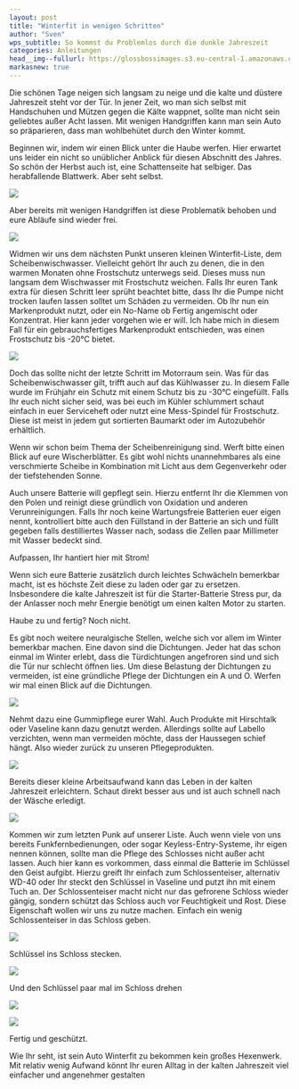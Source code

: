 ```yaml
---
layout: post
title: "Winterfit in wenigen Schritten"
author: "Sven"
wps_subtitle: So kommst du Problemlos durch die dunkle Jahreszeit
categories: Anleitungen
head__img--fullurl: https://glossbossimages.s3.eu-central-1.amazonaws.com/sven/winterfit/DSC_0123.jpg
markasnew: true
---
```

Die schönen Tage neigen sich langsam zu neige und die kalte und düstere Jahreszeit steht vor der Tür. In jener Zeit, wo man sich selbst mit Handschuhen und Mützen gegen die Kälte wappnet,  sollte man nicht sein geliebtes außer Acht lassen.
Mit wenigen Handgriffen kann man sein Auto so präparieren, dass man wohlbehütet durch den Winter kommt.

Beginnen wir, indem wir einen Blick unter die Haube werfen. Hier erwartet uns leider ein nicht so unüblicher Anblick für diesen Abschnitt des Jahres. So schön der Herbst auch ist, eine Schattenseite hat selbiger. Das herabfallende Blattwerk. Aber seht selbst.

![](https://glossbossimages.s3.eu-central-1.amazonaws.com/sven/winterfit/DSC_0119.jpg)

Aber bereits mit wenigen Handgriffen ist diese Problematik behoben und eure Abläufe sind wieder frei.

![](https://glossbossimages.s3.eu-central-1.amazonaws.com/sven/winterfit/DSC_0120.jpg)

Widmen wir uns dem nächsten Punkt unseren kleinen Winterfit-Liste, dem Scheibenwischwasser. Vielleicht gehört Ihr auch zu denen, die in den warmen Monaten ohne Frostschutz unterwegs seid. Dieses muss nun langsam dem Wischwasser mit Frostschutz weichen. Falls Ihr euren Tank extra für diesen Schritt leer sprüht beachtet bitte, dass Ihr die Pumpe nicht trocken laufen lassen solltet um Schäden zu vermeiden.
Ob Ihr nun ein Markenprodukt nutzt, oder ein No-Name ob Fertig angemischt oder Konzentrat. Hier kann jeder vorgehen wie er will. Ich habe mich in diesem Fall für ein gebrauchsfertiges Markenprodukt entschieden, was einen Frostschutz bis -20°C bietet.

![](https://glossbossimages.s3.eu-central-1.amazonaws.com/sven/winterfit/DSC_0123.jpg)

Doch das sollte nicht der letzte Schritt im Motorraum sein. Was für das Scheibenwischwasser gilt, trifft auch auf das  Kühlwasser zu.  In diesem Falle wurde  im Frühjahr ein Schutz mit einem Schutz bis zu -30°C eingefüllt. Falls Ihr euch nicht sicher seid, was bei euch im Kühler schlummert schaut einfach in euer Serviceheft oder nutzt eine Mess-Spindel für Frostschutz. Diese ist meist in jedem gut sortierten Baumarkt oder im Autozubehör erhältlich.

Wenn wir schon beim Thema der Scheibenreinigung sind. Werft bitte einen Blick auf eure Wischerblätter. Es gibt wohl nichts unannehmbares als eine verschmierte Scheibe in Kombination mit Licht aus dem Gegenverkehr oder der tiefstehenden Sonne.

Auch unsere Batterie will gepflegt sein. Hierzu entfernt Ihr die Klemmen von den Polen und reinigt diese gründlich von Oxidation und anderen Verunreinigungen. Falls Ihr noch keine Wartungsfreie Batterien euer eigen nennt, kontrolliert bitte auch den Füllstand in der Batterie an sich und füllt gegeben falls destilliertes Wasser nach, sodass die Zellen paar Millimeter mit Wasser bedeckt sind.  

Aufpassen, Ihr hantiert hier mit Strom!

Wenn sich eure Batterie zusätzlich durch leichtes Schwächeln bemerkbar macht, ist es höchste Zeit diese zu laden oder gar zu ersetzen. Insbesondere die kalte Jahreszeit ist für die Starter-Batterie Stress pur, da der Anlasser noch mehr Energie benötigt um einen kalten Motor zu starten.

Haube zu und fertig? Noch nicht.

Es gibt noch weitere neuralgische Stellen, welche sich vor allem im Winter bemerkbar machen.
Eine davon sind die Dichtungen. Jeder hat das schon einmal im Winter erlebt, dass die Türdichtungen angefroren sind und sich die Tür nur schlecht öffnen lies. Um diese Belastung der Dichtungen zu vermeiden, ist eine gründliche Pflege der Dichtungen ein A und O.
Werfen wir mal einen Blick auf die Dichtungen.

![](https://glossbossimages.s3.eu-central-1.amazonaws.com/sven/winterfit/DSC_0001.jpg)

Nehmt dazu eine Gummipflege eurer Wahl. Auch Produkte mit Hirschtalk oder Vaseline kann dazu genutzt werden. Allerdings sollte auf Labello verzichten, wenn man vermeiden möchte, dass der Haussegen schief hängt.  Also wieder zurück zu unseren Pflegeprodukten.

![](https://glossbossimages.s3.eu-central-1.amazonaws.com/sven/winterfit/DSC_0003.jpg)

Bereits dieser kleine Arbeitsaufwand kann das Leben in der kalten Jahreszeit erleichtern.
Schaut direkt besser aus und ist auch schnell nach der Wäsche erledigt.

![](https://glossbossimages.s3.eu-central-1.amazonaws.com/sven/winterfit/DSC_0004.jpg)

Kommen wir zum letzten Punk auf unserer Liste.
Auch wenn viele von uns bereits Funkfernbedienungen, oder sogar Keyless-Entry-Systeme, ihr eigen nennen können, sollte man die Pflege des Schlosses nicht außer acht lassen.
Auch hier kann es vorkommen, dass einmal die Batterie im Schlüssel den Geist aufgibt.
Hierzu greift Ihr einfach zum Schlossenteiser, alternativ WD-40 oder Ihr steckt den Schlüssel in Vaseline und putzt ihn mit einem Tuch an.
Der Schlossenteiser macht nicht nur das gefrorene Schloss wieder gängig, sondern schützt das Schloss auch vor Feuchtigkeit und Rost. Diese Eigenschaft wollen wir uns zu nutze machen.
Einfach ein wenig Schlossenteiser in das Schloss geben.

![](https://glossbossimages.s3.eu-central-1.amazonaws.com/sven/winterfit/DSC_0130.jpg)

Schlüssel ins Schloss stecken.

![](https://glossbossimages.s3.eu-central-1.amazonaws.com/sven/winterfit/DSC_0131.jpg)

Und den Schlüssel paar mal im Schloss drehen

![](https://glossbossimages.s3.eu-central-1.amazonaws.com/sven/winterfit/DSC_0132.jpg)

![](https://glossbossimages.s3.eu-central-1.amazonaws.com/sven/winterfit/DSC_0133.jpg)

Fertig und geschützt.

Wie Ihr seht, ist sein Auto Winterfit zu bekommen kein großes Hexenwerk. Mit relativ wenig Aufwand könnt Ihr euren Alltag in der kalten Jahreszeit viel einfacher und angenehmer gestalten
